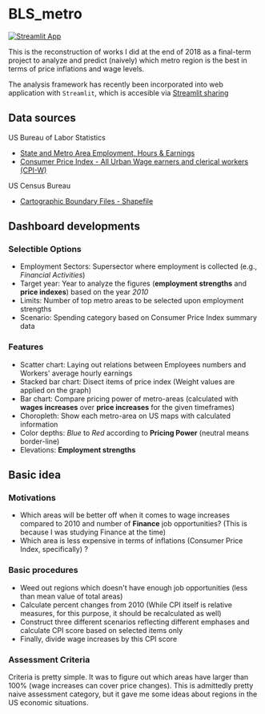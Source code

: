 # BLS_metro
[![Streamlit App](https://static.streamlit.io/badges/streamlit_badge_black_white.svg)](https://share.streamlit.io/staedi/bls_metro/app.py)

This is the reconstruction of works I did at the end of 2018 as a final-term project to analyze and predict (naively)
 which metro region is the best in terms of price inflations and wage levels.
 
The analysis framework has recently been incorporated into web application with `Streamlit`, which is accesible via [Streamlit sharing](https://share.streamlit.io/staedi/bls_metro/app.py) 

## Data sources
US Bureau of Labor Statistics
* [State and Metro Area Employment, Hours & Earnings](https://www.bls.gov/sae/)
* [Consumer Price Index - All Urban Wage earners and clerical workers (CPI-W)](https://www.bls.gov/cpi/data.htm)

US Census Bureau
* [Cartographic Boundary Files - Shapefile](https://www.census.gov/geographies/mapping-files/time-series/geo/carto-boundary-file.html)

## Dashboard developments

### Selectible Options
* Employment Sectors: Supersector where employment is collected (e.g., *Financial Activities*)
* Target year: Year to analyze the figures (**employment strengths** and **price indexes**) based on the year *2010*
* Limits: Number of top metro areas to be selected upon employment strengths
* Scenario: Spending category based on Consumer Price Index summary data

### Features
* Scatter chart: Laying out relations between Employees numbers and Workers' average hourly earnings
* Stacked bar chart: Disect items of price index (Weight values are applied on the graph)
* Bar chart: Compare pricing power of metro-areas (calculated with **wages increases** over **price increases** for the given timeframes)
* Choropleth: Show each metro-area on US maps with calculated information 
 * Color depths: *Blue* to *Red* according to **Pricing Power** (neutral means border-line)
 * Elevations: **Employment strengths**

## Basic idea

### Motivations
* Which areas will be better off when it comes to wage increases compared to 2010 and number of **Finance** job opportunities? (This is because I was studying Finance at the time)
* Which area is less expensive in terms of inflations (Consumer Price Index, specifically) ?

### Basic procedures
* Weed out regions which doesn't have enough job opportunities (less than mean value of total areas)
* Calculate percent changes from 2010 (While CPI itself is relative measures, for this purpose, it should be recalculated as well)
* Construct three different scenarios reflecting different emphases and calculate CPI score based on selected items only 
* Finally, divide wage increases by this CPI score

### Assessment Criteria
Criteria is pretty simple. It was to figure out which areas have larger than 100% (wage increases can cover price changes). This is admittedly pretty naive assessment category, but it gave me some ideas about regions in the US economic situations.
